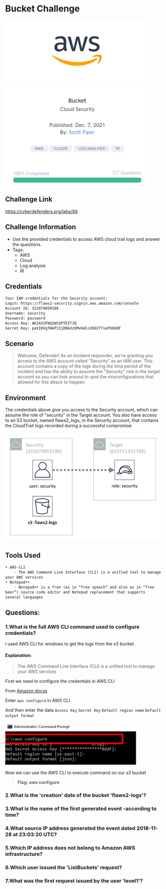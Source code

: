 # Bucket Challenge
![This is an image](/Bucket/Images/buckethead.png)

## Challenge Link
https://cyberdefenders.org/labs/84

## Challenge Information
- Use the provided credentials to access AWS cloud trail logs and answer the questions.
- Tags: 
    - AWS 
    - Cloud 
    - Log analysis 
    - IR 

## Credentials

    Your IAM credentials for the Security account:
    Login: https://flaws2-security.signin.aws.amazon.com/console
    Account ID: 322079859186
    Username: security
    Password: password
    Access Key: AKIAIUFNQ2WCOPTEITJQ
    Secret Key: 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


## Scenario
> Welcome, Defender! As an incident responder, we're granting you access to the AWS account called "Security" as an IAM user. This account contains a copy of the logs during the time period of the incident and has the ability to assume the "Security" role in the target account so you can look around to spot the misconfigurations that allowed for this attack to happen.

## Environment

The credentials above give you access to the Security account, which can assume the role of "security" in the Target account. You also have access to an S3 bucket, named flaws2_logs, in the Security account, that contains the CloudTrail logs recorded during a successful compromise

![This is an image](/Bucket/Images/defender_account.png)

## Tools Used
    • AWS-CLI
        ◦ The AWS Command Line Interface (CLI) is a unified tool to manage your AWS services
    • Notepad++
        ◦ Notepad++ is a free (as in “free speech” and also as in “free beer”) source code editor and Notepad replacement that supports several languages
              

 ## Questions:    
 ### 1.What is the full AWS CLI command used to configure credentials? 
 I used AWS CLI for windows to get the logs from the s3 bucket.
 
 #### Explanation:
 > The AWS Command Line Interface (CLI) is a unified tool to manage your AWS services
 
 First we need to configure the credentials in AWS CLI
 
 From [Amazon docss](https://docs.aws.amazon.com/cli/latest/userguide/cli-configure-files.html)
 
 Enter `aws configure` in AWS CLI
 
 And then enter the data 
 `Access Key`
 `Secret Key`
 `Default region name`
 `Default output format`
 
![q1](/Bucket/Images/awscliconf.png)
 
Now we can use the AWS CLI to execute command on our s3 bucket 

> **Flag: aws configure**

 ### 2.What is the 'creation' date of the bucket 'flaws2-logs'?
 
 
 ### 3.What is the name of the first generated event -according to time?
 ### 4.What source IP address generated the event dated 2018-11-28 at 23:03:20 UTC?
 ### 5.Which IP address does not belong to Amazon AWS infrastructure?
 ### 6.Which user issued the 'ListBuckets' request?
 ### 7.What was the first request issued by the user 'level1'?
